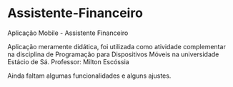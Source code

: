 # Assistente-Financeiro
Aplicação Mobile - Assistente Financeiro

Aplicação meramente didática, foi utilizada como atividade complementar na disciplina de Programação para Dispositivos Móveis na universidade Estácio de Sá.
Professor: Milton Escóssia

Ainda faltam algumas funcionalidades e alguns ajustes.
